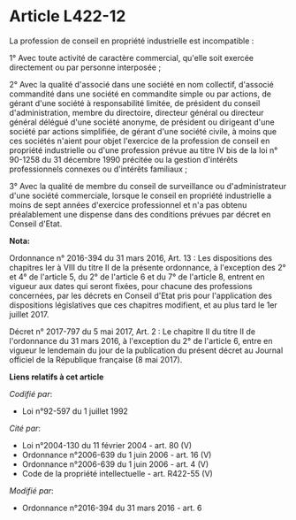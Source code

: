 # Article L422-12

La profession de conseil en propriété industrielle est incompatible :

1° Avec toute activité de caractère commercial, qu'elle soit exercée directement ou par personne interposée ;

2° Avec la qualité d'associé dans une société en nom collectif, d'associé commandité dans une société en commandite simple ou
par actions, de gérant d'une société à responsabilité limitée, de président du conseil d'administration, membre du
directoire, directeur général ou directeur général délégué d'une société anonyme, de président ou dirigeant d'une société par
actions simplifiée, de gérant d'une société civile, à moins que ces sociétés n'aient pour objet l'exercice de la profession
de conseil en propriété industrielle ou d'une profession prévue au titre IV bis de la loi n° 90-1258 du 31 décembre 1990
précitée ou la gestion d'intérêts professionnels connexes ou d'intérêts familiaux ;

3° Avec la qualité de membre du conseil de surveillance ou d'administrateur d'une société commerciale, lorsque le conseil en
propriété industrielle a moins de sept années d'exercice professionnel et n'a pas obtenu préalablement une dispense dans des
conditions prévues par décret en Conseil d'Etat.

**Nota:**

Ordonnance n° 2016-394 du 31 mars 2016, Art. 13 : Les dispositions des chapitres Ier à VIII du titre II de la présente
ordonnance, à l'exception des 2° et 4° de l'article 5, du 2° de l'article 6 et du 7° de l'article 8, entrent en vigueur aux
dates qui seront fixées, pour chacune des professions concernées, par les décrets en Conseil d'Etat pris pour l'application
des dispositions législatives que ces chapitres modifient, et au plus tard le 1er juillet 2017.

Décret n° 2017-797 du 5 mai 2017, Art. 2 : Le chapitre II du titre II de l'ordonnance du 31 mars 2016, à l'exception du 2° de
l'article 6, entre en vigueur le lendemain du jour de la publication du présent décret au Journal officiel de la République
française (8 mai 2017).

**Liens relatifs à cet article**

_Codifié par_:

  - Loi n°92-597 du 1 juillet 1992

_Cité par_:

  - Loi n°2004-130 du 11 février 2004 - art. 80 (V)
  - Ordonnance n°2006-639 du 1 juin 2006 - art. 16 (V)
  - Ordonnance n°2006-639 du 1 juin 2006 - art. 4 (V)
  - Code de la propriété intellectuelle - art. R422-55 (V)

_Modifié par_:

  - Ordonnance n°2016-394 du 31 mars 2016 - art. 6
